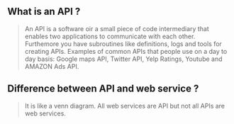 ## What is an API ? 
> An API is a software oir a small piece of code intermediary that enables two applications to communicate with each other. 
>Furthemore you have subroutines like definitions, logs and tools for creating APIs. 
>Examples of common APIs that people use on a day to day basis:  Google maps API, Twitter API, Yelp Ratings, Youtube and AMAZON Ads API. 

## Difference between API and web service ? 
>It is like a venn diagram. All web services are API but not all APIs are web services. 
